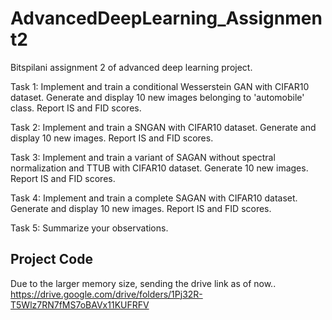 # AdvancedDeepLearning_Assignment2
Bitspilani assignment 2 of advanced deep learning project.

Task 1: Implement and train a conditional Wesserstein GAN with CIFAR10 dataset. Generate and display 10 new images belonging to 'automobile' class. Report IS and FID scores.

Task 2: Implement and train a SNGAN with CIFAR10 dataset. Generate and display 10 new images. Report IS and FID scores.

Task 3: Implement and train a variant of SAGAN without spectral normalization and TTUB  with CIFAR10 dataset. Generate 10 new images. Report IS and FID scores.

Task 4: Implement and train a complete SAGAN with CIFAR10 dataset. Generate and display 10 new images. Report IS and FID scores.

Task 5: Summarize your observations.

Project Code
--------------
Due to the larger memory size, sending the drive link as of now..
https://drive.google.com/drive/folders/1Pj32R-T5Wlz7RN7fMS7oBAVx11KUFRFV
